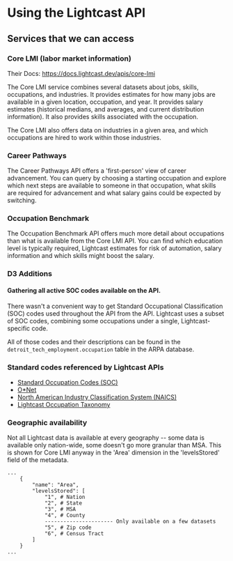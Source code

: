 # Using the Lightcast API

## Services that we can access

### Core LMI (labor market information)

Their Docs: https://docs.lightcast.dev/apis/core-lmi

The Core LMI service combines several datasets about jobs, skills, occupations, and industries. It provides estimates for how many jobs are available in a given location, occupation, and year. It provides salary estimates (historical medians, and averages, and current distribution information). It also provides skills associated with the occupation.

The Core LMI also offers data on industries in a given area, and which occupations are hired to work within those industries.


### Career Pathways

The Career Pathways API offers a 'first-person' view of career advancement. You can query by choosing a starting occupation and explore which next steps are available to someone in that occupation, what skills are required for advancement and what salary gains could be expected by switching.


### Occupation Benchmark

The Occupation Benchmark API offers much more detail about occupations than what is available from the Core LMI API. You can find which education level is typically required, Lightcast estimates for risk of automation, salary information and which skills might boost the salary.


### D3 Additions

#### Gathering all active SOC codes available on the API.

There wasn't a convenient way to get Standard Occupational Classification (SOC) codes used throughout the API from the API. Lightcast uses a subset of SOC codes, combining some occupations under a single, Lightcast-specific code.

All of those codes and their descriptions can be found in the `detroit_tech_employment.occupation` table in the ARPA database.


### Standard codes referenced by Lightcast APIs

- [Standard Occupation Codes (SOC)](https://www.bls.gov/soc/)
- [O\*Net](https://www.dol.gov/agencies/eta/onet)
- [North American Industry Classification System (NAICS)](https://www.census.gov/naics/)
- [Lightcast Occupation Taxonomy](https://lightcast.io/lot/occupations/categories)


### Geographic availability

Not all Lightcast data is available at every geography -- some data is available only nation-wide, some doesn't go more granular than MSA. This is shown for Core LMI anyway in the 'Area' dimension in the 'levelsStored' field of the metadata. 

```
...
    {
        "name": "Area",
        "levelsStored": [
            "1", # Nation
            "2", # State
            "3", # MSA
            "4", # County
            ---------------------- Only available on a few datasets
            "5", # Zip code
            "6", # Census Tract
        ]
    }
...
```
